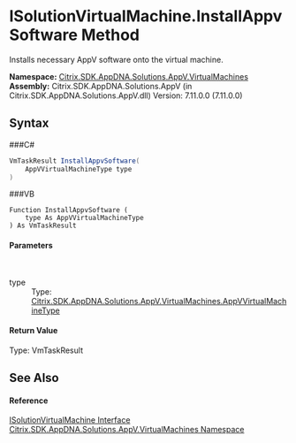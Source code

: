 # ISolutionVirtualMachine.InstallAppvSoftware Method 
 

Installs necessary AppV software onto the virtual machine.

**Namespace:**&nbsp;<a href="N_Citrix_SDK_AppDNA_Solutions_AppV_VirtualMachines">Citrix.SDK.AppDNA.Solutions.AppV.VirtualMachines</a><br />**Assembly:**&nbsp;Citrix.SDK.AppDNA.Solutions.AppV (in Citrix.SDK.AppDNA.Solutions.AppV.dll) Version: 7.11.0.0 (7.11.0.0)

## Syntax

###C#
```csharp
VmTaskResult InstallAppvSoftware(
	AppVVirtualMachineType type
)
```

###VB
```vbnet
Function InstallAppvSoftware ( 
	type As AppVVirtualMachineType
) As VmTaskResult
```


#### Parameters
&nbsp;<dl><dt>type</dt><dd>Type: <a href="T_Citrix_SDK_AppDNA_Solutions_AppV_VirtualMachines_AppVVirtualMachineType">Citrix.SDK.AppDNA.Solutions.AppV.VirtualMachines.AppVVirtualMachineType</a><br /></dd></dl>

#### Return Value
Type: VmTaskResult<br />

## See Also


#### Reference
<a href="T_Citrix_SDK_AppDNA_Solutions_AppV_VirtualMachines_ISolutionVirtualMachine">ISolutionVirtualMachine Interface</a><br /><a href="N_Citrix_SDK_AppDNA_Solutions_AppV_VirtualMachines">Citrix.SDK.AppDNA.Solutions.AppV.VirtualMachines Namespace</a><br />